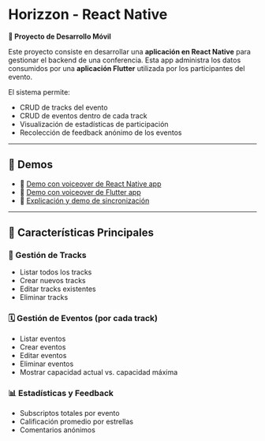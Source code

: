 # Horizzon - React Native

**📱 Proyecto de Desarrollo Móvil**

Este proyecto consiste en desarrollar una **aplicación en React Native** para gestionar el backend de una conferencia. Esta app administra los datos consumidos por una **aplicación Flutter** utilizada por los participantes del evento.

El sistema permite:

- CRUD de tracks del evento
- CRUD de eventos dentro de cada track
- Visualización de estadísticas de participación
- Recolección de feedback anónimo de los eventos
---

## 🚀 Demos

- 🎥 [Demo con voiceover de React Native app](https://youtube.com/shorts/HxCehSN-04Y)
- 🎥 [Demo con voiceover de Flutter app](https://youtube.com/shorts/w5lfyp5derU)
- 🔁 [Explicación y demo de sincronización](https://youtube.com/shorts/Hkunr3NwLNM)

---

## 🧩 Características Principales

### 🎯 Gestión de Tracks

- Listar todos los tracks
- Crear nuevos tracks
- Editar tracks existentes
- Eliminar tracks

### 🗓️ Gestión de Eventos (por cada track)

- Listar eventos
- Crear eventos
- Editar eventos
- Eliminar eventos
- Mostrar capacidad actual vs. capacidad máxima

### 📊 Estadísticas y Feedback

- Subscriptos totales por evento
- Calificación promedio por estrellas
- Comentarios anónimos 

